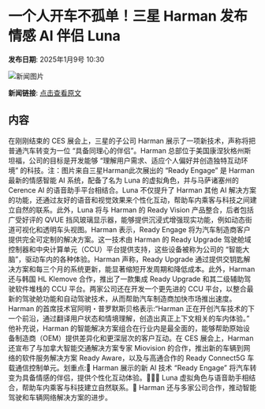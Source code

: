 # 一个人开车不孤单！三星 Harman 发布情感 AI 伴侣 Luna

**发布日期**: 2025年1月9号 10:30

![新闻图片](https://upload.chinaz.com/2025/0109/6387201498628843565176003.png)

**新闻链接**: [点击查看原文](https://www.aibase.com/zh/news/14582)

## 内容

在刚刚结束的 CES 展会上，三星的子公司 Harman 展示了一项新技术，声称将把普通汽车转变为一位 “具备同理心的伴侣”。Harman 总部位于美国康涅狄格州斯坦福，公司的目标是开发能够 “理解用户需求、适应个人偏好并创造独特互动环境” 的科技。注：图片来自三星Harman此次展出的 “Ready Engage” 是 Harman最新的情感智能 AI 系统，配备了名为 Luna 的虚拟角色，并与马萨诸塞州的 Cerence AI 的语音助手平台相结合。Luna 不仅提升了 Harman 其他 AI 解决方案的功能，还通过友好的语音和视觉效果来个性化互动，帮助车内乘客与科技之间建立自然的联系。此外，Luna 将与 Harman 的 Ready Vision 产品整合，后者包括广受好评的 QVUE 挡风玻璃显示器，能够提供沉浸式增强现实功能，例如动态街道可视化和透明车头视图。Harman 表示，Ready Engage 将为汽车制造商客户提供完全可定制的解决方案。这一技术由 Harman 的 Ready Upgrade 驾驶舱域控制器和中央计算单元（CCU）平台提供支持，这些设备被称为公司的 “智能大脑”，驱动车内的各种体验。Harman 声称，Ready Upgrade 通过提供交钥匙解决方案和每三个月的系统更新，能显著缩短开发周期和降低成本。此外，Harman 还与韩国 HL Klemove 合作，推出了一款集成 Ready Upgrade 和其二级辅助驾驶软件堆栈的 CCU 平台。两家公司还在开发一个更先进的 CCU 平台，以整合最新的驾驶舱功能和自动驾驶技术，从而帮助汽车制造商加快市场推出速度。Harman 的首席技术官阿明・普罗默斯贝格表示:“Harman 正在开创汽车技术的下一个前沿，通过翻译用户状态和情境理解，创造出真正上下文相关的车内体验。” 他补充说，Harman 的智能解决方案组合在行业内是最全面的，能够帮助原始设备制造商（OEM）提供差异化和更深层次的客户互动。在 CES 展会上，Harman 还宣布了与加拿大智能交通解决方案专家 Miovision 的合作，推出新的车辆到网络的软件服务解决方案 Ready Aware，以及与高通合作的 Ready Connect5G 车载通信控制单元。划重点:🚗 Harman 展示的新 AI 技术 “Ready Engage” 将汽车转变为具备情感的伴侣，提供个性化互动体验。🧑‍🤝‍🧑 Luna 虚拟角色与语音助手相结合，帮助车内乘客与科技建立自然联系。🔗 Harman 还与多家公司合作，推动智能驾驶和车辆网络解决方案的进步。
